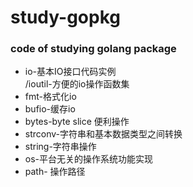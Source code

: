 # study-gopkg  
### code of studying golang package  
+ io-基本IO接口代码实例   
   /ioutil-方便的io操作函数集   
+ fmt-格式化io  
+ bufio-缓存io  
+ bytes-byte slice 便利操作     
+ strconv-字符串和基本数据类型之间转换    
+ string-字符串操作
+ os-平台无关的操作系统功能实现  
+ path- 操作路径

